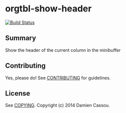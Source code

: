 # orgtbl-show-header

[![Build Status](https://travis-ci.org/DamienCassou/orgtbl-show-header.svg?branch=master)](https://travis-ci.org/DamienCassou/orgtbl-show-header)

## Summary

Show the header of the current column in the minibuffer

## Contributing

Yes, please do! See [CONTRIBUTING][] for guidelines.

## License

See [COPYING][]. Copyright (c) 2014 Damien Cassou.


[CONTRIBUTING]: ./CONTRIBUTING.md
[COPYING]: ./COPYING
